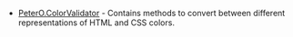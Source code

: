 * [PeterO.ColorValidator](PeterO.ColorValidator.md) - Contains methods to convert between different representations             of             HTML and CSS colors.
